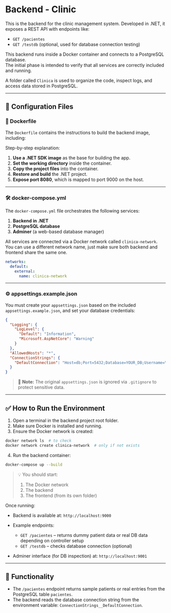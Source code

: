 # Backend - Clinic

This is the backend for the clinic management system. Developed in .NET, it exposes a REST API with endpoints like:

- `GET /pacientes`
- `GET /testdb` (optional, used for database connection testing)

This backend runs inside a Docker container and connects to a PostgreSQL database.  
The initial phase is intended to verify that all services are correctly included and running.

A folder called `Clinica` is used to organize the code, inspect logs, and access data stored in PostgreSQL.

---

## 📁 Configuration Files

### 🐳 Dockerfile

The `Dockerfile` contains the instructions to build the backend image, including:

Step-by-step explanation:

1. **Use a .NET SDK image** as the base for building the app.
2. **Set the working directory** inside the container.
3. **Copy the project files** into the container.
4. **Restore and build** the .NET project.
5. **Expose port 8080**, which is mapped to port 9000 on the host.

---

### 🛠️ docker-compose.yml

The `docker-compose.yml` file orchestrates the following services:

1. **Backend in .NET**
2. **PostgreSQL database**
3. **Adminer** (a web-based database manager)

All services are connected via a Docker network called `clinica-network`. You can use a different network name, just make sure both backend and frontend share the same one.

```yaml
networks:
  default:
    external:
      name: clinica-network
```

---

### ⚙️ appsettings.example.json

You must create your `appsettings.json` based on the included `appsettings.example.json`, and set your database credentials:

```json
{
  "Logging": {
    "LogLevel": {
      "Default": "Information",
      "Microsoft.AspNetCore": "Warning"
    }
  },
  "AllowedHosts": "*",
  "ConnectionStrings": {
    "DefaultConnection": "Host=db;Port=5432;Database=YOUR_DB;Username=YOUR_USER;Password=YOUR_PASS"
  }
}
```

> 🛑 **Note:** The original `appsettings.json` is ignored via `.gitignore` to protect sensitive data.

---
## ✅ How to Run the Environment

1. Open a terminal in the backend project root folder.
2. Make sure Docker is installed and running.
3. Ensure the Docker network is created:

```bash
docker network ls  # to check
docker network create clinica-network  # only if not exists
```

4. Run the backend container:

```bash
docker-compose up --build
```

> 💡 You should start:
> 1. The Docker network
> 2. The backend
> 3. The frontend (from its own folder)

Once running:

- Backend is available at: `http://localhost:9000`
- Example endpoints:
  - `GET /pacientes` – returns dummy patient data or real DB data depending on controller setup
  - `GET /testdb` – checks database connection (optional)

- Adminer interface (for DB inspection) at: `http://localhost:9001`

---

## 🧩 Functionality

- The `/pacientes` endpoint returns sample patients or real entries from the PostgreSQL table `pacientes`.
- The backend reads the database connection string from the environment variable: `ConnectionStrings__DefaultConnection`.
